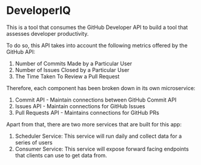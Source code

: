 # DeveloperIQ

This is a tool that consumes the GitHub Developer API to build a tool that assesses developer productivity.

To do so, this API takes into account the following metrics offered by the GitHub API:

1. Number of Commits Made by a Particular User
2. Number of Issues Closed by a Particular User
3. The Time Taken To Review a Pull Request

Therefore, each component has been broken down in its own microservice:

1. Commit API - Maintain connections between GitHub Commit API
2. Issues API - Maintain connections for GitHub Issues
3. Pull Requests API - Maintains connections for GitHub PRs

Apart from that, there are two more services that are built for this app:

1. Scheduler Service: This service will run daily and collect data for a series of users
2. Consumer Service: This service will expose forward facing endpoints that clients can use to get data from.
